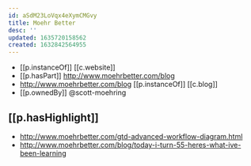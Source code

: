 ```yaml
---
id: aSdM23LoVqx4eXymCMGvy
title: Moehr Better
desc: ''
updated: 1635720158562
created: 1632842564955
---
```




- [[p.instanceOf]] [[c.website]] 
- [[p.hasPart]] http://www.moehrbetter.com/blog
- http://www.moehrbetter.com/blog [[p.instanceOf]] [[c.blog]]
- [[p.ownedBy]] @scott-moehring
  
## [[p.hasHighlight]] 
- http://www.moehrbetter.com/gtd-advanced-workflow-diagram.html
- http://www.moehrbetter.com/blog/today-i-turn-55-heres-what-ive-been-learning
